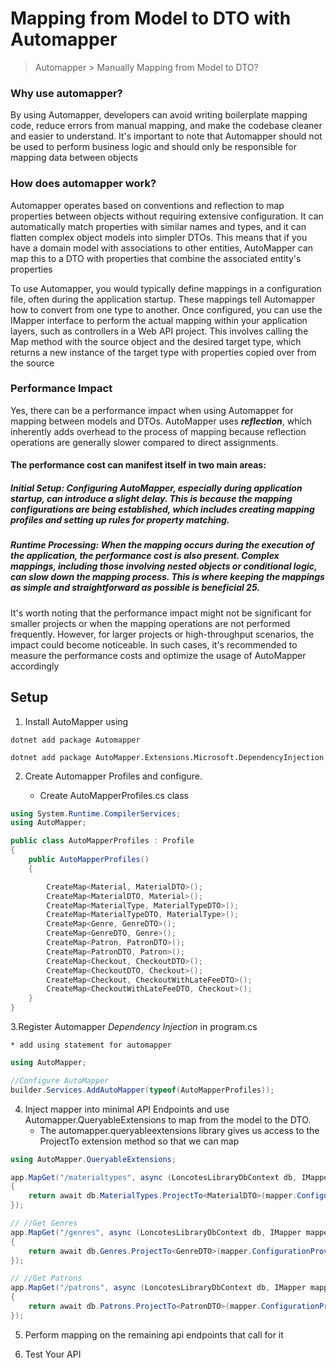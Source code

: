  Mapping from Model to DTO with Automapper
 ===============================================
> Automapper > Manually Mapping from Model to DTO?

### Why use automapper?
By using Automapper, developers can avoid writing boilerplate mapping code, reduce errors from manual mapping, and make the codebase cleaner and easier to understand. It's important to note that Automapper should not be used to perform business logic and should only be responsible for mapping data between objects

### How does automapper work?
Automapper operates based on conventions and reflection to map properties between objects without requiring extensive configuration. It can automatically match properties with similar names and types, and it can flatten complex object models into simpler DTOs. This means that if you have a domain model with associations to other entities, AutoMapper can map this to a DTO with properties that combine the associated entity's properties

To use Automapper, you would typically define mappings in a configuration file, often during the application startup. These mappings tell Automapper how to convert from one type to another. Once configured, you can use the IMapper interface to perform the actual mapping within your application layers, such as controllers in a Web API project. This involves calling the Map method with the source object and the desired target type, which returns a new instance of the target type with properties copied over from the source

### Performance Impact
Yes, there can be a performance impact when using Automapper for mapping between models and DTOs. AutoMapper uses *<b>reflection</b>*, which inherently adds overhead to the process of mapping because reflection operations are generally slower compared to direct assignments.

#### The performance cost can manifest itself in two main areas:

##### Initial Setup: Configuring AutoMapper, especially during application startup, can introduce a slight delay. This is because the mapping configurations are being established, which includes creating mapping profiles and setting up rules for property matching.

##### Runtime Processing: When the mapping occurs during the execution of the application, the performance cost is also present. Complex mappings, including those involving nested objects or conditional logic, can slow down the mapping process. This is where keeping the mappings as simple and straightforward as possible is beneficial 25.

It's worth noting that the performance impact might not be significant for smaller projects or when the mapping operations are not performed frequently. However, for larger projects or high-throughput scenarios, the impact could become noticeable. In such cases, it's recommended to measure the performance costs and optimize the usage of AutoMapper accordingly

## Setup
1. Install AutoMapper using 
```
dotnet add package Automapper
```
```
dotnet add package AutoMapper.Extensions.Microsoft.DependencyInjection
```
2. Create Automapper Profiles and configure.

    * Create AutoMapperProfiles.cs class

```csharp
using System.Runtime.CompilerServices;
using AutoMapper;

public class AutoMapperProfiles : Profile
{
    public AutoMapperProfiles()
    {

        CreateMap<Material, MaterialDTO>();
        CreateMap<MaterialDTO, Material>();
        CreateMap<MaterialType, MaterialTypeDTO>();
        CreateMap<MaterialTypeDTO, MaterialType>();
        CreateMap<Genre, GenreDTO>();
        CreateMap<GenreDTO, Genre>();
        CreateMap<Patron, PatronDTO>();
        CreateMap<PatronDTO, Patron>();
        CreateMap<Checkout, CheckoutDTO>();
        CreateMap<CheckoutDTO, Checkout>();
        CreateMap<Checkout, CheckoutWithLateFeeDTO>();
        CreateMap<CheckoutWithLateFeeDTO, Checkout>();
    }
}
```
3.Register Automapper *Dependency Injection* in program.cs

    * add using statement for automapper
```csharp
using AutoMapper;

//Configure AutoMapper
builder.Services.AddAutoMapper(typeof(AutoMapperProfiles));
```

4. Inject mapper into minimal API Endpoints and use Automapper.QueryableExtensions to map from the model to the DTO.
    * The automapper.queryableextensions library gives us access to the ProjectTo<T> extension method so that we can map 
```csharp
using AutoMapper.QueryableExtensions;

app.MapGet("/materialtypes", async (LoncotesLibraryDbContext db, IMapper mapper) =>
{
    return await db.MaterialTypes.ProjectTo<MaterialDTO>(mapper.ConfigurationProvider).ToListAsync();
});

// //Get Genres
app.MapGet("/genres", async (LoncotesLibraryDbContext db, IMapper mapper) =>
{
    return await db.Genres.ProjectTo<GenreDTO>(mapper.ConfigurationProvider).ToListAsync();
});

// //Get Patrons
app.MapGet("/patrons", async (LoncotesLibraryDbContext db, IMapper mapper) =>
{
    return await db.Patrons.ProjectTo<PatronDTO>(mapper.ConfigurationProvider).ToListAsync();
});
```

5. Perform mapping on the remaining api endpoints that call for it

6. Test Your API